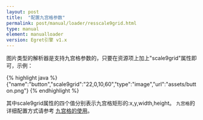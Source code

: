```yaml
---
layout: post
title:  "配置九宫格参数"
permalink: post/manual/loader/resscale9grid.html
type: manual
element: manualloader
version: Egret引擎 v1.x
---
```


图片类型的解析器是支持九宫格参数的，只要在资源项上加上"scale9grid"属性即可，示例：

{% highlight java %}
{"name":"button","scale9grid":"22,0,10,60","type":"image","url":"assets/button.png"}
{% endhighlight %}

其中scale9grid属性的四个值分别表示九宫格矩形的:x,y,width,height。
```九宫格```的详细配置方式请参考 [九宫格的使用]({{site.baseurl}}/post/manual/bitmap/scalebitmap.html)。